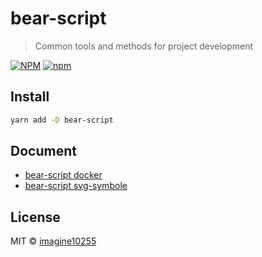 # bear-script

> Common tools and methods for project development

[![NPM](https://img.shields.io/npm/v/bear-script.svg)](https://www.npmjs.com/package/bear-script)
[![npm](https://img.shields.io/npm/dm/bear-script.svg)](https://www.npmjs.com/package/bear-script)


## Install

```bash
yarn add -D bear-script
```

## Document

- [bear-script docker](./docs/docker.md)
- [bear-script svg-symbole](./docs/svg-symbole.md)

## License

MIT © [imagine10255](https://github.com/imagine10255)
